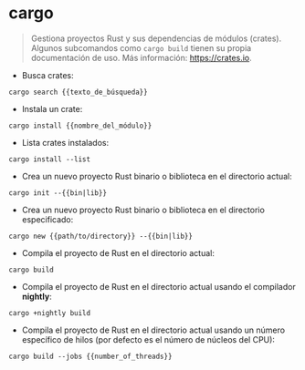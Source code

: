 # cargo

> Gestiona proyectos Rust y sus dependencias de módulos (crates).
> Algunos subcomandos como `cargo build` tienen su propia documentación de uso.
> Más información: <https://crates.io>.

- Busca crates:

`cargo search {{texto_de_búsqueda}}`

- Instala un crate:

`cargo install {{nombre_del_módulo}}`

- Lista crates instalados:

`cargo install --list`

- Crea un nuevo proyecto Rust binario o biblioteca en el directorio actual:

`cargo init --{{bin|lib}}`

- Crea un nuevo proyecto Rust binario o biblioteca en el directorio especificado:

`cargo new {{path/to/directory}} --{{bin|lib}}`

- Compila el proyecto de Rust en el directorio actual:

`cargo build`

- Compila el proyecto de Rust en el directorio actual usando el compilador __nightly__:

`cargo +nightly build`

- Compila el proyecto de Rust en el directorio actual usando un número específico de hilos (por defecto es el número de núcleos del CPU):

`cargo build --jobs {{number_of_threads}}`
